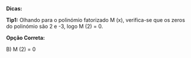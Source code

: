 **Dicas:**

**Tip1:** Olhando para o polinómio fatorizado M (x), verifica-se que os zeros do polinómio são 2 e -3, logo M (2) = 0.

**Opção Correta:**

B) M (2) = 0

